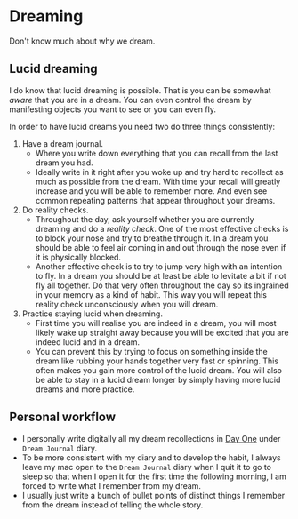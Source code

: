 # Dreaming
Don't know much about why we dream.

## Lucid dreaming
I do know that lucid dreaming is possible. That is you can be somewhat *aware* that you are in a dream. You can even control the dream by manifesting objects you want to see or you can even fly.

In order to have lucid dreams you need two do three things consistently:

1. Have a dream journal.
	- Where you write down everything that you can recall from the last dream you had.
	- Ideally write in it right after you woke up and try hard to recollect as much as possible from the dream. With time your recall will greatly increase and you will be able to remember more. And even see common repeating patterns that appear throughout your dreams.
2. Do reality checks.
	- Throughout the day, ask yourself whether you are currently dreaming and do a *reality check*. One of the most effective checks is to block your nose and try to breathe through it. In a dream you should be able to feel air coming in and out through the nose even if it is physically blocked.
	- Another effective check is to try to jump very high with an intention to fly. In a dream you should be at least be able to levitate a bit if not fly all together. Do that very often throughout the day so its ingrained in your memory as a kind of habit. This way you will repeat this reality check unconsciously when you will dream.
3. Practice staying lucid when dreaming.
	- First time you will realise you are indeed in a dream, you will most likely wake up straight away because you will be excited that you are indeed lucid and in a dream.
	- You can prevent this by trying to focus on something inside the dream like rubbing your hands together very fast or spinning. This often makes you gain more control of the lucid dream. You will also be able to stay in a lucid dream longer by simply having more lucid dreams and more practice.

## Personal workflow
- I personally write digitally all my dream recollections in [Day One](../macOS/apps/day-one.md) under `Dream Journal` diary.
- To be more consistent with my diary and to develop the habit, I always leave my mac open to the `Dream Journal` diary when I quit it to go to sleep so that when I open it for the first time the following morning, I am forced to write what I remember from my dream.
- I usually just write a bunch of bullet points of distinct things I remember from the dream instead of telling the whole story.